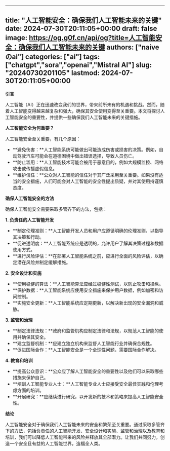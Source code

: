 
---
title: "人工智能安全：确保我们人工智能未来的关键"
date: 2024-07-30T20:11:05+00:00
draft: false
image: https://og.g0f.cn/api/og?title=人工智能安全：确保我们人工智能未来的关键
authors: ["naiveのai"]
categories: ["ai"]
tags: ["chatgpt","sora","openai","Mistral AI"]
slug: "20240730201105"
lastmod: 2024-07-30T20:11:05+00:00
---
**引言**

人工智能（AI）正在迅速改变我们的世界，带来前所未有的机遇和挑战。然而，随着人工智能变得越来越复杂和强大，确保其安全使用变得至关重要。本文将探讨人工智能安全的重要性，并提供一些确保我们人工智能未来的关键措施。

**人工智能安全为何重要？**

人工智能安全至关重要，有几个原因：

* **避免伤害：**人工智能系统可能做出可能造成伤害或损害的决策。例如，自动驾驶汽车可能会在道德困境中做出错误选择，导致人员伤亡。
* **防止滥用：**人工智能技术可能会被用于恶意目的，例如大规模监控、网络攻击或传播虚假信息。
* **维护信任：**公众对人工智能的信任对于其广泛采用至关重要。如果没有适当的安全措施，人们可能会对人工智能的安全性提出质疑，并对其使用持谨慎态度。

**确保人工智能安全的方法**

确保人工智能安全需要采取多管齐下的方法，包括：

**1. 负责任的人工智能开发**

* **制定伦理准则：**人工智能开发人员和用户应遵循明确的伦理准则，以指导其决策和行动。
* **促进透明度：**人工智能系统应是透明的，允许用户了解其决策过程和数据使用方式。
* **进行风险评估：**在部署人工智能系统之前，应进行全面的风险评估，以确定潜在风险并制定缓解措施。

**2. 安全设计和实施**

* **使用稳健的算法：**人工智能算法应经过稳健性测试，以防止攻击和操纵。
* **保护数据：**人工智能系统应使用安全措施来保护用户数据，例如加密和访问控制。
* **实施安全更新：**人工智能系统应定期更新，以解决新出现的安全漏洞和威胁。

**3. 监管和治理**

* **制定法律法规：**政府和监管机构应制定法律和法规，以规范人工智能的使用并确保其安全。
* **建立监督机制：**应建立独立机构来监督人工智能行业并确保合规性。
* **促进国际合作：**人工智能安全是一个全球性问题，需要国际合作解决。

**4. 教育和培训**

* **提高公众意识：**公众应了解人工智能安全的重要性以及他们可以采取哪些措施来保护自己。
* **培训人工智能专业人士：**人工智能专业人士应接受安全最佳实践和伦理考虑方面的培训。
* **开展研究：**应继续进行研究，以开发新的技术和策略来提高人工智能安全性。

**结论**

人工智能安全对于确保我们人工智能未来的安全和繁荣至关重要。通过采取多管齐下的方法，包括负责任的人工智能开发、安全设计和实施、监管和治理以及教育和培训，我们可以降低人工智能带来的风险并释放其全部潜力。让我们共同努力，创造一个安全且有益的人工智能世界，造福全人类。